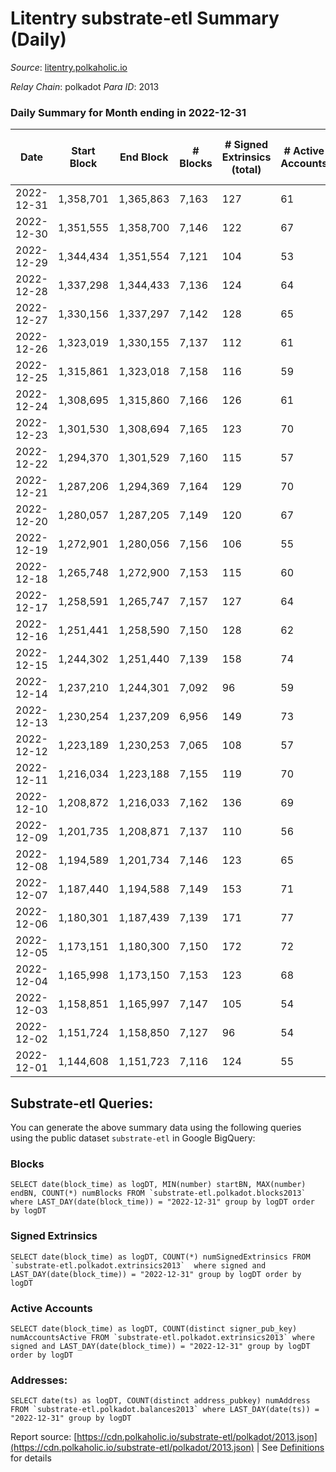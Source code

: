 # Litentry substrate-etl Summary (Daily)

_Source_: [litentry.polkaholic.io](https://litentry.polkaholic.io)

*Relay Chain*: polkadot
*Para ID*: 2013



### Daily Summary for Month ending in 2022-12-31


| Date | Start Block | End Block | # Blocks | # Signed Extrinsics (total) | # Active Accounts | # Passive | # New | # Addresses with Balances | # Events | # Transfers | # XCM Transfers In | # XCM Transfers Out |
| ---- | ----------- | --------- | -------- | --------------------------- | ----------------- | --------- | ----- | ------------------------- | -------- | ----------- | ------------------ | ------------------- |
| 2022-12-31 | 1,358,701 | 1,365,863 | 7,163  | 127 | 61 |  |  | 4,741 | 20,358 |   |   |   |
| 2022-12-30 | 1,351,555 | 1,358,700 | 7,146  | 122 | 67 |  |  | 4,739 | 20,223 |   |   |   |
| 2022-12-29 | 1,344,434 | 1,351,554 | 7,121  | 104 | 53 |  |  | 4,739 | 18,752 |   |   |   |
| 2022-12-28 | 1,337,298 | 1,344,433 | 7,136  | 124 | 64 |  |  | 4,738 | 20,136 |   |   |   |
| 2022-12-27 | 1,330,156 | 1,337,297 | 7,142  | 128 | 65 |  |  | 4,737 | 20,151 |   |   |   |
| 2022-12-26 | 1,323,019 | 1,330,155 | 7,137  | 112 | 61 |  |  | 4,738 | 19,980 |   |   |   |
| 2022-12-25 | 1,315,861 | 1,323,018 | 7,158  | 116 | 59 |  |  |  | 19,972 |   |   |   |
| 2022-12-24 | 1,308,695 | 1,315,860 | 7,166  | 126 | 61 |  |  |  | 20,039 |   |   |   |
| 2022-12-23 | 1,301,530 | 1,308,694 | 7,165  | 123 | 70 |  |  |  | 19,988 |   |   |   |
| 2022-12-22 | 1,294,370 | 1,301,529 | 7,160  | 115 | 57 |  |  |  | 19,910 |   |   |   |
| 2022-12-21 | 1,287,206 | 1,294,369 | 7,164  | 129 | 70 |  |  |  | 19,967 |   |   |   |
| 2022-12-20 | 1,280,057 | 1,287,205 | 7,149  | 120 | 67 |  |  |  | 19,865 |   |   |   |
| 2022-12-19 | 1,272,901 | 1,280,056 | 7,156  | 106 | 55 |  |  |  | 19,744 | 1  |   |   |
| 2022-12-18 | 1,265,748 | 1,272,900 | 7,153  | 115 | 60 |  |  |  | 19,722 |   |   |   |
| 2022-12-17 | 1,258,591 | 1,265,747 | 7,157  | 127 | 64 |  |  | 4,731 | 19,837 |   |   |   |
| 2022-12-16 | 1,251,441 | 1,258,590 | 7,150  | 128 | 62 |  |  | 4,731 | 19,844 |   |   |   |
| 2022-12-15 | 1,244,302 | 1,251,440 | 7,139  | 158 | 74 |  |  | 4,731 | 19,876 |   |   |   |
| 2022-12-14 | 1,237,210 | 1,244,301 | 7,092  | 96 | 59 |  |  |  | 19,318 |   |   |   |
| 2022-12-13 | 1,230,254 | 1,237,209 | 6,956  | 149 | 73 |  |  | 4,729 | 19,290 |   |   |   |
| 2022-12-12 | 1,223,189 | 1,230,253 | 7,065  | 108 | 57 |  |  |  | 19,189 |   |   |   |
| 2022-12-11 | 1,216,034 | 1,223,188 | 7,155  | 119 | 70 |  |  |  | 19,394 |   |   |   |
| 2022-12-10 | 1,208,872 | 1,216,033 | 7,162  | 136 | 69 |  |  |  | 19,465 |   |   |   |
| 2022-12-09 | 1,201,735 | 1,208,871 | 7,137  | 110 | 56 |  |  |  | 19,212 |   |   |   |
| 2022-12-08 | 1,194,589 | 1,201,734 | 7,146  | 123 | 65 |  |  |  | 19,253 |   |   |   |
| 2022-12-07 | 1,187,440 | 1,194,588 | 7,149  | 153 | 71 |  |  |  | 19,320 |   |   |   |
| 2022-12-06 | 1,180,301 | 1,187,439 | 7,139  | 171 | 77 |  |  |  | 19,218 |   |   |   |
| 2022-12-05 | 1,173,151 | 1,180,300 | 7,150  | 172 | 72 |  |  |  | 19,077 |   |   |   |
| 2022-12-04 | 1,165,998 | 1,173,150 | 7,153  | 123 | 68 |  |  |  | 18,671 |   |   |   |
| 2022-12-03 | 1,158,851 | 1,165,997 | 7,147  | 105 | 54 |  |  |  | 18,454 |   |   |   |
| 2022-12-02 | 1,151,724 | 1,158,850 | 7,127  | 96 | 54 |  |  |  | 18,313 |   |   |   |
| 2022-12-01 | 1,144,608 | 1,151,723 | 7,116  | 124 | 55 |  |  |  | 17,570 |   |   |   |

## Substrate-etl Queries:
You can generate the above summary data using the following queries using the public dataset `substrate-etl` in Google BigQuery:


### Blocks
```
SELECT date(block_time) as logDT, MIN(number) startBN, MAX(number) endBN, COUNT(*) numBlocks FROM `substrate-etl.polkadot.blocks2013`  where LAST_DAY(date(block_time)) = "2022-12-31" group by logDT order by logDT
```


### Signed Extrinsics
```
SELECT date(block_time) as logDT, COUNT(*) numSignedExtrinsics FROM `substrate-etl.polkadot.extrinsics2013`  where signed and LAST_DAY(date(block_time)) = "2022-12-31" group by logDT order by logDT
```


### Active Accounts
```
SELECT date(block_time) as logDT, COUNT(distinct signer_pub_key) numAccountsActive FROM `substrate-etl.polkadot.extrinsics2013` where signed and LAST_DAY(date(block_time)) = "2022-12-31" group by logDT order by logDT
```


### Addresses:
```
SELECT date(ts) as logDT, COUNT(distinct address_pubkey) numAddress FROM `substrate-etl.polkadot.balances2013` where LAST_DAY(date(ts)) = "2022-12-31" group by logDT
```



Report source: [https://cdn.polkaholic.io/substrate-etl/polkadot/2013.json](https://cdn.polkaholic.io/substrate-etl/polkadot/2013.json) | See [Definitions](/DEFINITIONS.md) for details
